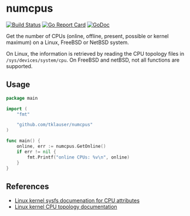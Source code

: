 # numcpus

[![Build Status][1]][2]
[![Go Report Card][3]][4]
[![GoDoc][5]][6]

Get the number of CPUs (online, offline, present, possible or kernel maximum)
on a Linux, FreeBSD or NetBSD system.

On Linux, the information is retrieved by reading the CPU topology files in
`/sys/devices/system/cpu`. On FreeBSD and netBSD, not all functions are
supported.

## Usage

```Go
package main

import (
	"fmt"

	"github.com/tklauser/numcpus"
)

func main() {
	online, err := numcpus.GetOnline()
	if err != nil {
		fmt.Printf("online CPUs: %v\n", online)
	}
}
```

## References

* [Linux kernel sysfs documenation for CPU attributes](https://www.kernel.org/doc/Documentation/ABI/testing/sysfs-devices-system-cpu)
* [Linux kernel CPU topology documentation](https://www.kernel.org/doc/Documentation/cputopology.txt)

[1]: https://travis-ci.org/tklauser/numcpus.svg?branch=master
[2]: https://travis-ci.org/tklauser/numcpus
[3]: https://goreportcard.com/badge/github.com/tklauser/numcpus
[4]: https://goreportcard.com/report/github.com/tklauser/numcpus
[5]: https://godoc.org/github.com/tklauser/numcpus?status.svg
[6]: https://godoc.org/github.com/tklauser/numcpus
